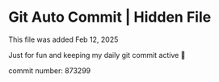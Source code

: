 # Git Auto Commit | Hidden File

This file was added Feb 12, 2025

Just for fun and keeping my daily git commit active 🤪

commit number: 873299
